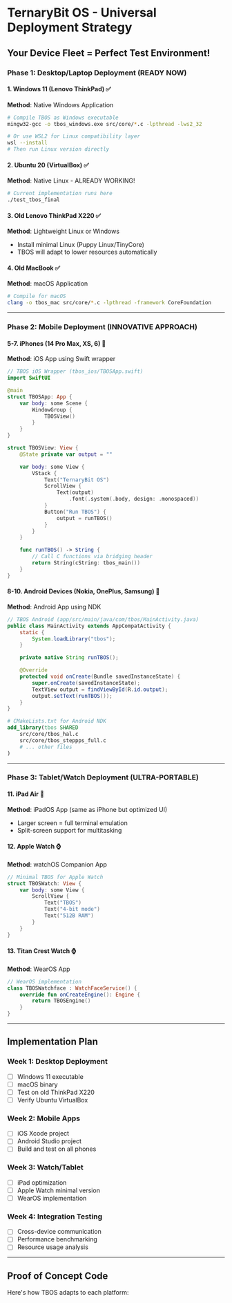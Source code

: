 # TernaryBit OS - Universal Deployment Strategy

## Your Device Fleet = Perfect Test Environment!

### Phase 1: Desktop/Laptop Deployment (READY NOW)

#### 1. Windows 11 (Lenovo ThinkPad) ✅
**Method**: Native Windows Application
```bash
# Compile TBOS as Windows executable
mingw32-gcc -o tbos_windows.exe src/core/*.c -lpthread -lws2_32

# Or use WSL2 for Linux compatibility layer
wsl --install
# Then run Linux version directly
```

#### 2. Ubuntu 20 (VirtualBox) ✅
**Method**: Native Linux - ALREADY WORKING!
```bash
# Current implementation runs here
./test_tbos_final
```

#### 3. Old Lenovo ThinkPad X220 ✅
**Method**: Lightweight Linux or Windows
- Install minimal Linux (Puppy Linux/TinyCore)
- TBOS will adapt to lower resources automatically

#### 4. Old MacBook ✅
**Method**: macOS Application
```bash
# Compile for macOS
clang -o tbos_mac src/core/*.c -lpthread -framework CoreFoundation
```

---

### Phase 2: Mobile Deployment (INNOVATIVE APPROACH)

#### 5-7. iPhones (14 Pro Max, XS, 6) 📱
**Method**: iOS App using Swift wrapper
```swift
// TBOS iOS Wrapper (tbos_ios/TBOSApp.swift)
import SwiftUI

@main
struct TBOSApp: App {
    var body: some Scene {
        WindowGroup {
            TBOSView()
        }
    }
}

struct TBOSView: View {
    @State private var output = ""

    var body: some View {
        VStack {
            Text("TernaryBit OS")
            ScrollView {
                Text(output)
                    .font(.system(.body, design: .monospaced))
            }
            Button("Run TBOS") {
                output = runTBOS()
            }
        }
    }

    func runTBOS() -> String {
        // Call C functions via bridging header
        return String(cString: tbos_main())
    }
}
```

#### 8-10. Android Devices (Nokia, OnePlus, Samsung) 🤖
**Method**: Android App using NDK
```java
// TBOS Android (app/src/main/java/com/tbos/MainActivity.java)
public class MainActivity extends AppCompatActivity {
    static {
        System.loadLibrary("tbos");
    }

    private native String runTBOS();

    @Override
    protected void onCreate(Bundle savedInstanceState) {
        super.onCreate(savedInstanceState);
        TextView output = findViewById(R.id.output);
        output.setText(runTBOS());
    }
}
```

```cmake
# CMakeLists.txt for Android NDK
add_library(tbos SHARED
    src/core/tbos_hal.c
    src/core/tbos_steppps_full.c
    # ... other files
)
```

---

### Phase 3: Tablet/Watch Deployment (ULTRA-PORTABLE)

#### 11. iPad Air 📱
**Method**: iPadOS App (same as iPhone but optimized UI)
- Larger screen = full terminal emulation
- Split-screen support for multitasking

#### 12. Apple Watch ⌚
**Method**: watchOS Companion App
```swift
// Minimal TBOS for Apple Watch
struct TBOSWatch: View {
    var body: some View {
        ScrollView {
            Text("TBOS")
            Text("4-bit mode")
            Text("512B RAM")
        }
    }
}
```

#### 13. Titan Crest Watch ⌚
**Method**: WearOS App
```kotlin
// WearOS implementation
class TBOSWatchface : WatchFaceService() {
    override fun onCreateEngine(): Engine {
        return TBOSEngine()
    }
}
```

---

## Implementation Plan

### Week 1: Desktop Deployment
- [ ] Windows 11 executable
- [ ] macOS binary
- [ ] Test on old ThinkPad X220
- [ ] Verify Ubuntu VirtualBox

### Week 2: Mobile Apps
- [ ] iOS Xcode project
- [ ] Android Studio project
- [ ] Build and test on all phones

### Week 3: Watch/Tablet
- [ ] iPad optimization
- [ ] Apple Watch minimal version
- [ ] WearOS implementation

### Week 4: Integration Testing
- [ ] Cross-device communication
- [ ] Performance benchmarking
- [ ] Resource usage analysis

---

## Proof of Concept Code

Here's how TBOS adapts to each platform: